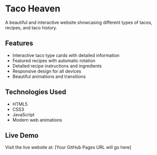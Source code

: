 # Taco Heaven

A beautiful and interactive website showcasing different types of tacos, recipes, and taco history.

## Features
- Interactive taco type cards with detailed information
- Featured recipes with automatic rotation
- Detailed recipe instructions and ingredients
- Responsive design for all devices
- Beautiful animations and transitions

## Technologies Used
- HTML5
- CSS3
- JavaScript
- Modern web animations

## Live Demo
Visit the live website at: [Your GitHub Pages URL will go here] 